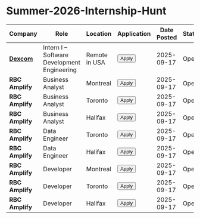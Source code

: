 # Summer-2026-Internship-Hunt

<table>
<thead>
<tr>
<th>Company</th>
<th>Role</th>
<th>Location</th>
<th>Application</th>
<th>Date Posted</th>
<th>Status</th>
<th>Age</th>
</tr>
</thead>
<tbody>
<tr>
<td><strong><a href="https://simplify.jobs/c/Dexcoma?utm_source=GHList&utm_medium=company">Dexcom</a></strong></td>
<td>Intern I – Software Development Engineering</td>
<td>Remote in USA</td>
<td><a href="https://dexcom.wd1.myworkdayjobs.com/Dexcom/job/Remote---United-States/Intern-I---Software-Development-Engineering_JR114292?utm_source=Simplify&ref=Simplify"><button>Apply</button></a></td>
<td>2025-09-17</td>
<td>Open</td>
<td>0d</td>
</tr>
<tr>
<td><strong>RBC Amplify</strong></td>
<td>Business Analyst</td>
<td>Montreal</td>
<td><a href="https://jobs.rbc.com/ca/en/job/R-0000084927/Business-Analyst-Intern-Amplify-2026-Montreal"><button>Apply</button></a></td>
<td>2025-09-17</td>
<td>Open</td>
<td>0d</td>
</tr>
<tr>
<td><strong>RBC Amplify</strong></td>
<td>Business Analyst</td>
<td>Toronto</td>
<td><a href="https://jobs.rbc.com/ca/en/job/R-0000084928/Business-Analyst-Intern-Amplify-2026-Toronto"><button>Apply</button></a></td>
<td>2025-09-17</td>
<td>Open</td>
<td>0d</td>
</tr>
<tr>
<td><strong>RBC Amplify</strong></td>
<td>Business Analyst</td>
<td>Halifax</td>
<td><a href="https://jobs.rbc.com/ca/en/job/R-0000084929/Business-Analyst-Intern-Amplify-2026-Halifax"><button>Apply</button></a></td>
<td>2025-09-17</td>
<td>Open</td>
<td>0d</td>
</tr>
<tr>
<td><strong>RBC Amplify</strong></td>
<td>Data Engineer</td>
<td>Toronto</td>
<td><a href="https://jobs.rbc.com/ca/en/job/R-0000084930/Data-Engineer-Intern-Amplify-2026-Toronto"><button>Apply</button></a></td>
<td>2025-09-17</td>
<td>Open</td>
<td>0d</td>
</tr>
<tr>
<td><strong>RBC Amplify</strong></td>
<td>Data Engineer</td>
<td>Halifax</td>
<td><a href="https://jobs.rbc.com/ca/en/job/R-0000084931/Data-Engineer-Intern-Amplify-2026-Halifax"><button>Apply</button></a></td>
<td>2025-09-17</td>
<td>Open</td>
<td>0d</td>
</tr>
<tr>
<td><strong>RBC Amplify</strong></td>
<td>Developer</td>
<td>Montreal</td>
<td><a href="https://jobs.rbc.com/ca/en/job/R-0000084932/Developer-Intern-Amplify-2026-Montreal"><button>Apply</button></a></td>
<td>2025-09-17</td>
<td>Open</td>
<td>0d</td>
</tr>
<tr>
<td><strong>RBC Amplify</strong></td>
<td>Developer</td>
<td>Toronto</td>
<td><a href="https://jobs.rbc.com/ca/en/job/R-0000084933/Developer-Intern-Amplify-2026-Toronto"><button>Apply</button></a></td>
<td>2025-09-17</td>
<td>Open</td>
<td>0d</td>
</tr>
<tr>
<td><strong>RBC Amplify</strong></td>
<td>Developer</td>
<td>Halifax</td>
<td><a href="https://jobs.rbc.com/ca/en/job/R-0000084934/Developer-Intern-Amplify-2026-Halifax"><button>Apply</button></a></td>
<td>2025-09-17</td>
<td>Open</td>
<td>0d</td>
</tr>
</tbody>
</table>
